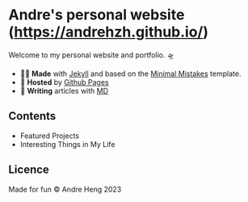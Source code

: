 # Andre's personal website (https://andrehzh.github.io/)

Welcome to my personal website and portfolio. 🛸

- 🤖🎨 **Made** with [Jekyll](https://jekyllrb.com/docs/) and based on the [Minimal Mistakes](https://github.com/mmistakes/minimal-mistakes) template.
- 💾 **Hosted** by [Github Pages](https://pages.github.com/)
- 📝 **Writing** articles with [MD](https://www.markdownguide.org/basic-syntax/)

## Contents

- Featured Projects
- Interesting Things in My Life

## Licence

Made for fun © Andre Heng 2023
